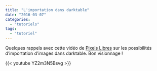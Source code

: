 ```yaml
---
title: "L'importation dans darktable"
date: "2016-03-07"
categories: 
  - "tutoriels"
tags: 
  - "tutoriel"
---
```


Quelques rappels avec cette vidéo de [Pixels Libres](https://www.youtube.com/channel/UCLgZNCVWI7kpDSlBNX5O21A) sur les possibilités d’importation d'images dans darktable. Bon visionnage !

{{< youtube YZ2m3N5Bsvg >}}
